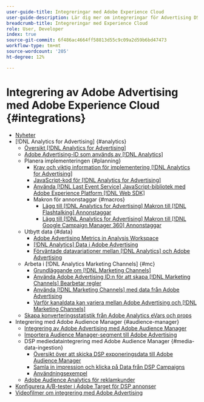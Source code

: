 ```yaml
---
user-guide-title: Integreringar med Adobe Experience Cloud
user-guide-description: Lär dig mer om integreringar för Advertising DSP och Advertising Search med andra produkter och tjänster från Adobe Experience Cloud.
breadcrumb-title: Integreringar med Experience Cloud
role: User, Developer
index: true
source-git-commit: 6f486ac4664ff58813d55c9c09a2d59b6bd47473
workflow-type: tm+mt
source-wordcount: '205'
ht-degree: 12%

---
```



# Integrering av Adobe Advertising med Adobe Experience Cloud {#integrations}

<!--  ADD LATER: and Adobe Experience Platform -->

+ [Nyheter](/help/integrations/home.md)
+ [!DNL Analytics for Advertising] {#analytics}
   + [Översikt [!DNL Analytics for Advertising]](/help/integrations/analytics/overview.md)
   + [Adobe Advertising-ID som används av [!DNL Analytics]](/help/integrations/analytics/ids.md)
   + Planera implementeringen {#planning}
      + [Krav och viktig information för implementering [!DNL Analytics for Advertising]](/help/integrations/analytics/prerequisites.md)
      + [JavaScript-kod för [!DNL Analytics for Advertising]](/help/integrations/analytics/javascript.md)
      + [Använda [!DNL Last Event Service] JavaScript-bibliotek med Adobe Experience Platform [!DNL Web SDK]](/help/integrations/analytics/web-sdk.md)
      + Makron för annonstaggar {#macros}
         + [Lägg till [!DNL Analytics for Advertising] Makron till [!DNL Flashtalking] Annonstaggar](/help/integrations/analytics/macros-flashtalking.md)
         + [Lägg till [!DNL Analytics for Advertising] Makron till [!DNL Google Campaign Manager 360] Annonstaggar](/help/integrations/analytics/macros-google-campaign-manager.md)
   + Utbytt data {#data}
      + [Adobe Advertising Metrics in Analysis Workspace](/help/integrations/analytics/advertising-metrics-in-analytics.md)
      + [[!DNL Analytics] Data i Adobe Advertising](/help/integrations/analytics/analytics-data-in-advertising.md)
      + [Förväntade datavariationer mellan [!DNL Analytics] och Adobe Advertising](/help/integrations/analytics/data-variances.md)
   + Arbeta i [!DNL Analytics Marketing Channels] {#mc}
      + [Grundläggande om [!DNL Marketing Channels]](/help/integrations/analytics/marketing-channels/mc-overview.md)
      + [Använda Adobe Advertising ID:n för att skapa [!DNL Marketing Channels] Bearbetar regler](/help/integrations/analytics/marketing-channels/mc-ids.md)
      + [Använda [!DNL Marketing Channels] med data från Adobe Advertising](/help/integrations/analytics/marketing-channels/mc-ac-data.md)
      + [Varför kanaldata kan variera mellan Adobe Advertising och [!DNL Marketing Channels]](/help/integrations/analytics/marketing-channels/mc-data-variances.md)
   + [Skapa konverteringsstatistik från Adobe Analytics eVars och props](/help/integrations/analytics/conversion-metrics-from-evars.md)
+ Integrering med Adobe Audience Manager {#audience-manager}
   + [Integrering av Adobe Advertising med Adobe Audience Manager](/help/integrations/audience-manager/overview.md)
   + [Importera Audience Manager-segment till Adobe Advertising](/help/integrations/audience-manager/import-audiences.md)
   + DSP mediedataintegrering med Adobe Audience Manager {#media-data-ingestion}
      + [Översikt över att skicka DSP exponeringsdata till Adobe Audience Manager](/help/integrations/audience-manager/media-data-integration/overview.md)
      + [Samla in impression och klicka på Data från DSP Campaigns](/help/integrations/audience-manager/media-data-integration/collect.md)
      + [Användningsexempel](/help/integrations/audience-manager/media-data-integration/use-cases.md)
   + [Adobe Audience Analytics för reklamkunder](/help/integrations/audience-manager/audience-analytics.md)
+ [Konfigurera A/B-tester i Adobe Target för DSP annonser](/help/integrations/target/overview-ab-tests.md)
+ [Videofilmer om integrering med Adobe Advertising](https://experienceleague.adobe.com/docs/advertising-learn/tutorials/overview.html)<!-- rename if the tutorials TOC structure changes -->
